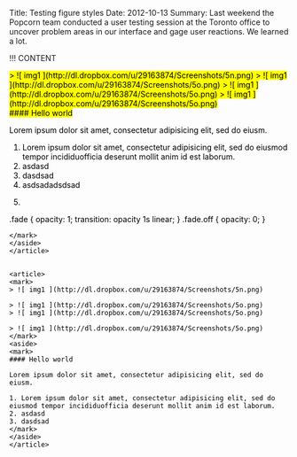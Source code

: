 Title: Testing figure styles
Date: 2012-10-13
Summary: Last weekend the Popcorn team conducted a user testing session at the Toronto office to uncover problem areas in our interface and gage user reactions. We learned a lot.

!!! CONTENT

<article class="no-numbers">
<mark>
> ![ img1 ](http://dl.dropbox.com/u/29163874/Screenshots/5n.png)
> ![ img1 ](http://dl.dropbox.com/u/29163874/Screenshots/5o.png)
> ![ img1 ](http://dl.dropbox.com/u/29163874/Screenshots/5o.png)
> ![ img1 ](http://dl.dropbox.com/u/29163874/Screenshots/5o.png)
</mark>
<aside>
<mark>
#### Hello world

Lorem ipsum dolor sit amet, consectetur adipisicing elit, sed do eiusm.

1. Lorem ipsum dolor sit amet, consectetur adipisicing elit, sed do eiusmod tempor incididuofficia deserunt mollit anim id est laborum.
2. asdasd
3. dasdsad
4. asdsadadsdsad
5. ```css
 .fade {
    opacity: 1;
    transition: opacity 1s linear;
  }
  .fade.off {
    opacity: 0;
  }
```
</mark>
</aside>
</article>


<article>
<mark>
> ![ img1 ](http://dl.dropbox.com/u/29163874/Screenshots/5n.png)

> ![ img1 ](http://dl.dropbox.com/u/29163874/Screenshots/5o.png)
> ![ img1 ](http://dl.dropbox.com/u/29163874/Screenshots/5o.png)

> ![ img1 ](http://dl.dropbox.com/u/29163874/Screenshots/5o.png)
</mark>
<aside>
<mark>
#### Hello world

Lorem ipsum dolor sit amet, consectetur adipisicing elit, sed do eiusm.

1. Lorem ipsum dolor sit amet, consectetur adipisicing elit, sed do eiusmod tempor incididuofficia deserunt mollit anim id est laborum.
2. asdasd
3. dasdsad
</mark>
</aside>
</article>
